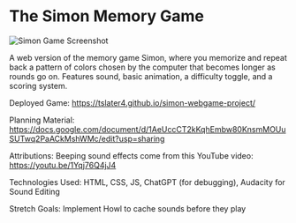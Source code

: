 # The Simon Memory Game
![Simon Game Screenshot](https://github.com/user-attachments/assets/68a1f8b2-12d5-4c4a-a02b-cfef18174d54)

A web version of the memory game Simon, where you memorize and repeat back a pattern of colors chosen by the computer that becomes longer as rounds go on. Features sound, basic animation, a difficulty toggle, and a scoring system.

Deployed Game:
https://tslater4.github.io/simon-webgame-project/

Planning Material:
https://docs.google.com/document/d/1AeUccCT2kKqhEmbw80KnsmMOUuSUTwq2PaACkMshWMc/edit?usp=sharing

Attributions:
Beeping sound effects come from this YouTube video: https://youtu.be/1Yqj76Q4jJ4

Technologies Used:
HTML,
CSS,
JS,
ChatGPT (for debugging),
Audacity for Sound Editing

Stretch Goals:
Implement Howl to cache sounds before they play
